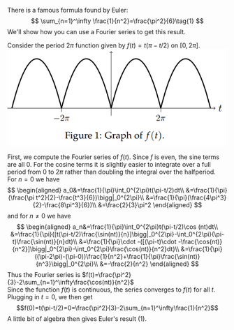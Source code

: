 There is a famous formula found by Euler:
$$
\sum_{n=1}^\infty \frac{1}{n^2}=\frac{\pi^2}{6}\tag{1}
$$
We'll show how you can use a Fourier series to get this result.

Consider the period $2\pi$ function given by $f(t)=t(\pi-t/2)$ on $[0,2\pi]$.  
![](pic230801.png)

First, we compute the Fourier series of $f(t)$. Since $f$ is even, the sine terms are all 0. For the cosine terms it is slightly easier to integrate over a full period from 0 to $2\pi$ rather than doubling the integral over the halfperiod.  
For $n = 0$ we have
$$
\begin{aligned}
a_0&=\frac{1}{\pi}\int_0^{2\pi}t(\pi-t/2)dt\\
&=\frac{1}{\pi}(\frac{\pi t^2}{2}-\frac{t^3}{6})\bigg|_0^{2\pi}\\
&=\frac{1}{\pi}(\frac{4\pi^3}{2}-\frac{8\pi^3}{6})\\
&=\frac{2}{3}\pi^2
\end{aligned}
$$
and for $n\neq 0$ we have
$$
\begin{aligned}
a_n&=\frac{1}{\pi}\int_0^{2\pi}t(\pi-t/2)\cos (nt)dt\\
&=\frac{1}{\pi}([t(\pi-t/2)\frac{\sin(nt)}{n}]\bigg|_0^{2\pi}-\int_0^{2\pi}(\pi-t)\frac{\sin(nt)}{n}dt)\\
&=\frac{1}{\pi}\cdot -([(\pi-t)\cdot -\frac{\cos(nt)}{n^2}]\bigg|_0^{2\pi}-\int_0^{2\pi}\frac{\cos(nt)}{n^2}dt)\\
&=\frac{1}{\pi}((\pi-2\pi)-(\pi-0))\frac{1}{n^2}+\frac{1}{\pi}\frac{\sin(nt)}{n^3}\bigg|_0^{2\pi}\\
&=-\frac{2}{n^2}
\end{aligned}
$$
Thus the Fourier series is $f(t)=\frac{\pi^2}{3}-2\sum_{n=1}^\infty\frac{\cos(nt)}{n^2}$  
Since the function $f(t)$ is continuous, the series converges to $f(t)$ for all $t$.  
Plugging in $t = 0$, we then get
$$f(0)=t(\pi-t/2)=0=\frac{\pi^2}{3}-2\sum_{n=1}^\infty\frac{1}{n^2}$$
A little bit of algebra then gives Euler's result $(1)$.
